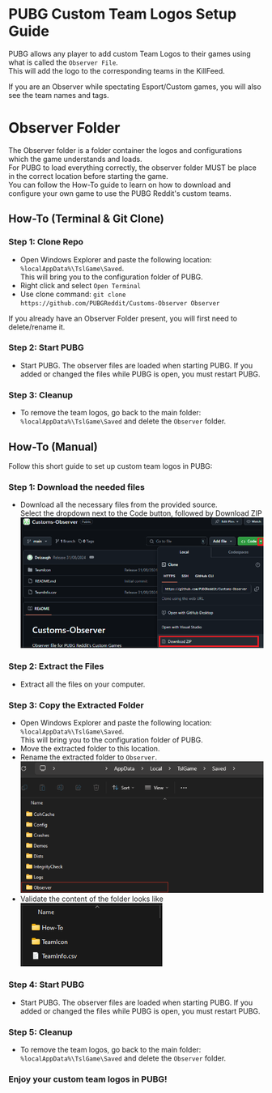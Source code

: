 # PUBG Custom Team Logos Setup Guide

PUBG allows any player to add custom Team Logos to their games using what is called the `Observer File`.   
This will add the logo to the corresponding teams in the KillFeed.  

If you are an Observer while spectating Esport/Custom games, you will also see the team names and tags.

# Observer Folder
The Observer folder is a folder container the logos and configurations which the game understands and loads.  
For PUBG to load everything correctly, the observer folder MUST be place in the correct location before starting the game.   
You can follow the How-To guide to learn on how to download and configure your own game to use the PUBG Reddit's custom teams.


## How-To (Terminal & Git Clone)
 ### Step 1: Clone Repo
- Open Windows Explorer and paste the following location: `%localAppData%\TslGame\Saved`.  
This will bring you to the configuration folder of PUBG.
- Right click and select `Open Terminal`
- Use clone command: `git clone https://github.com/PUBGReddit/Customs-Observer Observer`

If you already have an Observer Folder present, you will first need to delete/rename it.
 
 ### Step 2: Start PUBG
- Start PUBG. The observer files are loaded when starting PUBG. If you added or changed the files while PUBG is open, you must restart PUBG.

### Step 3: Cleanup
- To remove the team logos, go back to the main folder: `%localAppData%\TslGame\Saved` and delete the `Observer` folder.

## How-To (Manual)

Follow this short guide to set up custom team logos in PUBG:

### Step 1: Download the needed files
 - Download all the necessary files from the provided source.  
 Select the dropdown next to the Code button, followed by Download ZIP
![alt text](how-To/Download.png)

### Step 2: Extract the Files
- Extract all the files on your computer.

### Step 3: Copy the Extracted Folder
- Open Windows Explorer and paste the following location: `%localAppData%\TslGame\Saved`.  
This will bring you to the configuration folder of PUBG.
- Move the extracted folder to this location.
- Rename the extracted folder to `Observer`.
![alt text](how-To/FolderStructure.png)
- Validate the content of the folder looks like   
![alt text](How-To/ObserverFolder.png)

### Step 4: Start PUBG
- Start PUBG. The observer files are loaded when starting PUBG. If you added or changed the files while PUBG is open, you must restart PUBG.

### Step 5: Cleanup
- To remove the team logos, go back to the main folder: `%localAppData%\TslGame\Saved` and delete the `Observer` folder.



### Enjoy your custom team logos in PUBG!

